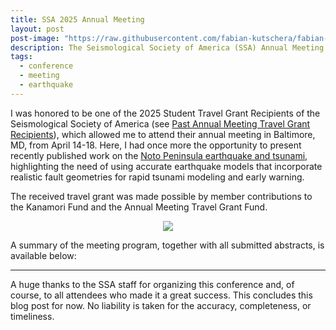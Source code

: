 ```yaml
---
title: SSA 2025 Annual Meeting
layout: post
post-image: "https://raw.githubusercontent.com/fabian-kutschera/fabian-kutschera.github.io/master/assets/images/post_ssa25.jpg"
description: The Seismological Society of America (SSA) Annual Meeting in Baltimore, Maryland, 14-18 April 2025.
tags:
  - conference
  - meeting
  - earthquake
---
```


I was honored to be one of the 2025 Student Travel Grant Recipients of the Seismological Society of America (see [
Past Annual Meeting Travel Grant Recipients](https://www.seismosoc.org/awards/travel-grant-types/past-annual-meeting-travel-grant-recipients)), which allowed me to attend their annual meeting in Baltimore, MD, from April 14-18. Here, I had once more the opportunity to present recently published work on the [Noto Peninsula earthquake and tsunami](https://doi.org/10.1029/2024GL109790), highlighting the need of using accurate earthquake models that incorporate realistic fault geometries for rapid tsunami modeling and early warning.

The received travel grant was made possible by member contributions to the Kanamori Fund and the Annual Meeting Travel Grant Fund.

<p align="center">
  <img src="https://raw.githubusercontent.com/fabian-kutschera/fabian-kutschera.github.io/master/assets/images/post_ssa25_group.jpg" />
</p>

A summary of the meeting program, together with all submitted abstracts, is available below:

<div class="centered">
    <object class="pdf" 
      data="https://meetings.seismosoc.org/wp-content/uploads/2025/03/SSA-Program-2025-Rev-H.pdf"
      width="1400"
      height="1000">
    </object>
</div>

---

A huge thanks to the SSA staff for organizing this conference and, of course, to all attendees who made it a great success. This concludes this blog post for now. No liability is taken for the accuracy, completeness, or timeliness.
